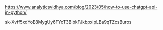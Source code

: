 https://www.analyticsvidhya.com/blog/2023/05/how-to-use-chatgpt-api-in-python/

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